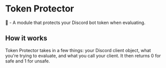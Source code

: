 # Token Protector
🔐 - A module that protects your Discord bot token when evaluating.

## How it works
Token Protector takes in a few things: your Discord client object, what you're trying to evaluate, and what you call your client.
It then returns 0 for safe and 1 for unsafe.
